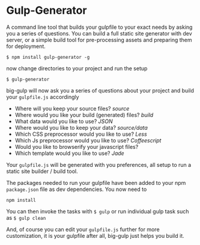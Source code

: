 # Gulp-Generator

A command line tool that builds your gulpfile to your exact needs by asking you a series of questions. You can build a full static site generator with dev server, or a simple build tool for pre-processing assets and preparing them for deployment.

``
$ npm install gulp-generator -g
``

now change directories to your project and run the setup

``
$ gulp-generator
``

big-gulp will now ask you a series of questions about your project and build your ``gulpfile.js`` accordingly


- Where will you keep your source files? *source*
- Where would you like your build (generated) files? *build*
- What data would you like to use? *JSON*
- Where would you like to keep your data? *source/data*
- Which CSS preprocessor would you like to use? *Less*
- Which Js preprocessor would you like to use? *Coffeescript*
- Would you like to browserify your javascript files?
- Which template would you like to use? *Jade*

Your ``gulpfile.js`` will be generated with you preferences, all setup to run a static site builder / build tool.

The packages needed to run your gulpfile have been added to your npm ``package.json`` file as dev dependencies. You now need to

``
npm install
``

You can then invoke the tasks with ``$ gulp`` or run individual gulp task such as ``$ gulp clean``

And, of course you can edit your ``gulpfile.js`` further for more customization, it is your gulpfile after all, big-gulp just helps you build it.





